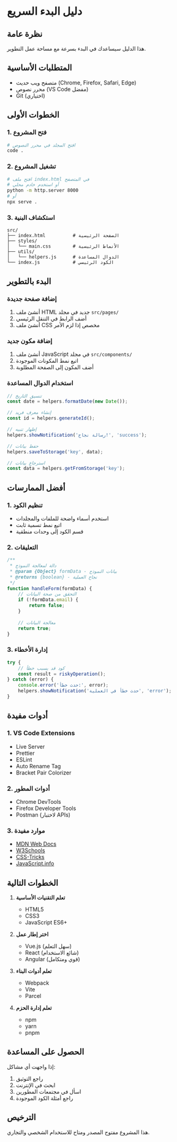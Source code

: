 # دليل البدء السريع

## نظرة عامة
هذا الدليل سيساعدك في البدء بسرعة مع مساحة عمل التطوير.

## المتطلبات الأساسية
- متصفح ويب حديث (Chrome, Firefox, Safari, Edge)
- محرر نصوص (VS Code مفضل)
- Git (اختياري)

## الخطوات الأولى

### 1. فتح المشروع
```bash
# افتح المجلد في محرر النصوص
code .
```

### 2. تشغيل المشروع
```bash
# افتح ملف index.html في المتصفح
# أو استخدم خادم محلي
python -m http.server 8000
# أو
npx serve .
```

### 3. استكشاف البنية
```
src/
├── index.html          # الصفحة الرئيسية
├── styles/
│   └── main.css        # الأنماط الرئيسية
├── utils/
│   └── helpers.js      # الدوال المساعدة
└── index.js            # الكود الرئيسي
```

## البدء بالتطوير

### إضافة صفحة جديدة
1. أنشئ ملف HTML جديد في مجلد `src/pages/`
2. أضف الرابط في التنقل الرئيسي
3. أنشئ ملف CSS مخصص إذا لزم الأمر

### إضافة مكون جديد
1. أنشئ ملف JavaScript في مجلد `src/components/`
2. اتبع نمط المكونات الموجودة
3. أضف المكون إلى الصفحة المطلوبة

### استخدام الدوال المساعدة
```javascript
// تنسيق التاريخ
const date = helpers.formatDate(new Date());

// إنشاء معرف فريد
const id = helpers.generateId();

// إظهار تنبيه
helpers.showNotification('رسالة نجاح!', 'success');

// حفظ بيانات
helpers.saveToStorage('key', data);

// استرجاع بيانات
const data = helpers.getFromStorage('key');
```

## أفضل الممارسات

### 1. تنظيم الكود
- استخدم أسماء واضحة للملفات والمجلدات
- اتبع نمط تسمية ثابت
- قسم الكود إلى وحدات منطقية

### 2. التعليقات
```javascript
/**
 * دالة لمعالجة النموذج
 * @param {Object} formData - بيانات النموذج
 * @returns {boolean} - نجاح العملية
 */
function handleForm(formData) {
    // التحقق من صحة البيانات
    if (!formData.email) {
        return false;
    }
    
    // معالجة البيانات
    return true;
}
```

### 3. إدارة الأخطاء
```javascript
try {
    // كود قد يسبب خطأ
    const result = riskyOperation();
} catch (error) {
    console.error('حدث خطأ:', error);
    helpers.showNotification('حدث خطأ في العملية', 'error');
}
```

## أدوات مفيدة

### 1. VS Code Extensions
- Live Server
- Prettier
- ESLint
- Auto Rename Tag
- Bracket Pair Colorizer

### 2. أدوات المطور
- Chrome DevTools
- Firefox Developer Tools
- Postman (لاختبار APIs)

### 3. موارد مفيدة
- [MDN Web Docs](https://developer.mozilla.org/)
- [W3Schools](https://www.w3schools.com/)
- [CSS-Tricks](https://css-tricks.com/)
- [JavaScript.info](https://javascript.info/)

## الخطوات التالية

1. **تعلم التقنيات الأساسية**
   - HTML5
   - CSS3
   - JavaScript ES6+

2. **اختر إطار عمل**
   - Vue.js (سهل التعلم)
   - React (شائع الاستخدام)
   - Angular (قوي ومتكامل)

3. **تعلم أدوات البناء**
   - Webpack
   - Vite
   - Parcel

4. **تعلم إدارة الحزم**
   - npm
   - yarn
   - pnpm

## الحصول على المساعدة

إذا واجهت أي مشاكل:
1. راجع التوثيق
2. ابحث في الإنترنت
3. اسأل في مجتمعات المطورين
4. راجع أمثلة الكود الموجودة

## الترخيص
هذا المشروع مفتوح المصدر ومتاح للاستخدام الشخصي والتجاري. 